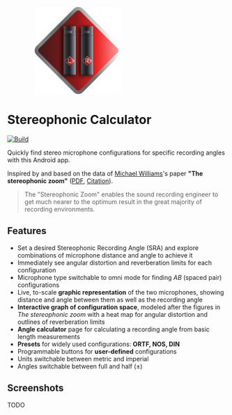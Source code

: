                 <img src="app/src/main/res/drawable/logo_1024.webp" width="200" height="200"/>

# Stereophonic Calculator

[![Build](https://github.com/svetter/stereocalc/actions/workflows/build_and_test.yml/badge.svg)](https://github.com/svetter/stereocalc/actions/workflows/build_and_test.yml)

Quickly find stereo microphone configurations for specific recording angles with this Android app.

Inspired by and based on the data of [Michael Williams](http://www.williamsmmad.com/)'s paper **"The stereophonic zoom"** ([PDF](https://www.gracedesign.com/support/StereoZoom10.pdf), [Citation](https://api.semanticscholar.org/CorpusID:202598177)).

> The "Stereophonic Zoom" enables the sound recording engineer to get much nearer to the optimum result in the great majority of recording environments.

## Features

- Set a desired Stereophonic Recording Angle (SRA) and explore combinations of microphone distance and angle to achieve it
- Immediately see angular distortion and reverberation limits for each configuration
- Microphone type switchable to omni mode for finding _AB_ (spaced pair) configurations
- Live, to-scale **graphic representation** of the two microphones, showing distance and angle between them as well as the recording angle
- **Interactive graph of configuration space**, modeled after the figures in _The stereophonic zoom_ with a heat map for angular distortion and outlines of reverberation limits
- **Angle calculator** page for calculating a recording angle from basic length measurements
- **Presets** for widely used configurations: **ORTF, NOS, DIN**
- Programmable buttons for **user-defined** configurations
- Units switchable between metric and imperial
- Angles switchable between full and half (±)

## Screenshots

TODO
